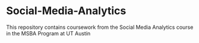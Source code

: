 # Social-Media-Analytics
This repository contains coursework from the Social Media Analytics course in the MSBA Program at UT Austin
